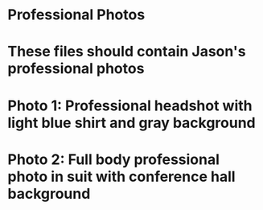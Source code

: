# Professional Photos
# These files should contain Jason's professional photos
# Photo 1: Professional headshot with light blue shirt and gray background
# Photo 2: Full body professional photo in suit with conference hall background